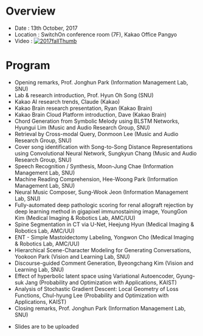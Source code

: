 # Overview
* Date : 13th October, 2017
* Location : SwitchOn conference room (7F), Kakao Office Pangyo
* Video : [![2017fallThumb](http://csi.snu.ac.kr/img/sub/2017fallThumb.jpg)](http://tv.kakao.com/v/378863775)

# Program
* Opening remarks, Prof. Jonghun Park (Information Management Lab, SNU)
* Lab & research introduction, Prof. Hyun Oh Song (SNU)
* Kakao AI research trends, Claude (Kakao)
* Kakao Brain research presentation, Ryan (Kakao Brain)
* Kakao Brain Cloud Platform introduction, Dave (Kakao Brain)
* Chord Generation from Symbolic Melody using BLSTM Networks, Hyungui Lim (Music and Audio Research Group, SNU)
* Retrieval by Cross-modal Query, Donmoon Lee (Music and Audio Research Group, SNU)
* Cover song identification with Song-to-Song Distance Representations using Convolutional Neural Network, Sungkyun Chang (Music and Audio Research Group, SNU)
* Speech Recognition / Synthesis, Moon-Jung Chae (Information Management Lab, SNU)
* Machine Reading Comprehension, Hee-Woong Park (Information Management Lab, SNU)
* Neural Music Composer, Sung-Wook Jeon (Information Management Lab, SNU)
* Fully-automated deep pathologic scoring for renal allograft rejection by deep learning method in gigapixel immunostaining image, YoungGon Kim (Medical Imaging & Robotics Lab, AMC/UU)
* Spine Segmentation in CT via U-Net, Heejung Hyun (Medical Imaging & Robotics Lab, AMC/UU)
* ENT - Simple Mastoidectomy Labeling, Yongwon Cho (Medical Imaging & Robotics Lab, AMC/UU)
* Hierarchical Scene-Character Modeling for Generating Conversations, Yookoon Park (Vision and Learning Lab, SNU)
* Discourse-guided Comment Generation, Byeongchang Kim (Vision and Learning Lab, SNU)
* Effect of hyperbolic latent space using Variational Autoencoder, Gyung-suk Jang (Probability and Optimization with Applications, KAIST)
* Analysis of Stochastic Gradient Descent: Local Geometry of Loss Functions, Chul-hyung Lee (Probability and Optimization with Applications, KAIST)
* Closing remarks, Prof. Jonghun Park (Information Management Lab, SNU)
- Slides are to be uploaded

